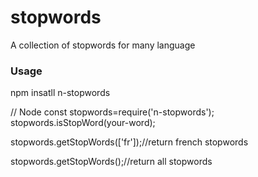 # stopwords
A collection of stopwords for many language
<h3> Usage</h3>
npm insatll n-stopwords

// Node
const stopwords=require('n-stopwords');
stopwords.isStopWord(your-word);

stopwords.getStopWords(['fr']);//return french stopwords

stopwords.getStopWords();//return all stopwords
